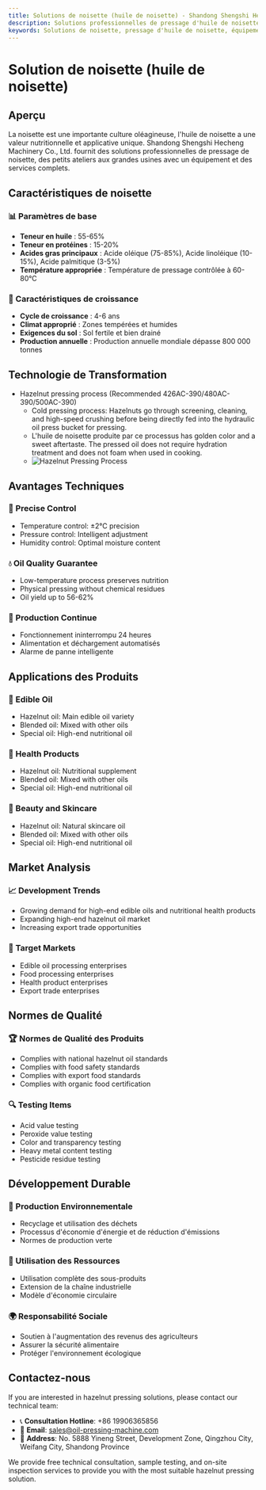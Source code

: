 ```yaml
---
title: Solutions de noisette (huile de noisette) - Shandong Shengshi Hecheng Machinery Co., Ltd.
description: Solutions professionnelles de pressage d'huile de noisette, fournissant des équipements et services techniques de transformation d'huile de noisette, teneur en huile 55-65%, utilisant le processus de pressage à froid pour mettre en valeur l'arôme, répondant aux besoins différents des petits ateliers aux grandes usines.
keywords: Solutions de noisette, pressage d'huile de noisette, équipement de transformation de noisette, ligne de production d'huile de noisette, processus de pressage à froid de noisette, presse à huile de noisette, extraction d'huile de noisette, transformation de graines oléagineuses de noisette, équipement de pressage d'huile de noisette, équipement de production d'huile de noisette, usine de transformation d'huile de noisette
---
```


# Solution de noisette (huile de noisette)

## Aperçu

La noisette est une importante culture oléagineuse, l'huile de noisette a une valeur nutritionnelle et applicative unique. Shandong Shengshi Hecheng Machinery Co., Ltd. fournit des solutions professionnelles de pressage de noisette, des petits ateliers aux grandes usines avec un équipement et des services complets.

## Caractéristiques de noisette

### 📊 Paramètres de base
- **Teneur en huile** : 55-65%
- **Teneur en protéines** : 15-20%
- **Acides gras principaux** : Acide oléique (75-85%), Acide linoléique (10-15%), Acide palmitique (3-5%)
- **Température appropriée** : Température de pressage contrôlée à 60-80℃

### 🌱 Caractéristiques de croissance
- **Cycle de croissance** : 4-6 ans
- **Climat approprié** : Zones tempérées et humides
- **Exigences du sol** : Sol fertile et bien drainé
- **Production annuelle** : Production annuelle mondiale dépasse 800 000 tonnes

## Technologie de Transformation

+ Hazelnut pressing process (Recommended 426AC-390/480AC-390/500AC-390)
     + Cold pressing process: Hazelnuts go through screening, cleaning, and high-speed crushing before being directly fed into the hydraulic oil press bucket for pressing.
     + L'huile de noisette produite par ce processus has golden color and a sweet aftertaste. The pressed oil does not require hydration treatment and does not foam when used in cooking.
     + ![Hazelnut Pressing Process](/images/榛子冷榨工艺概览_An%20Overview%20of%20the%20Cold%20Pressing%20Process%20of%20Hazelnuts.png)

## Avantages Techniques

### 🎯 Precise Control
- Temperature control: ±2℃ precision
- Pressure control: Intelligent adjustment
- Humidity control: Optimal moisture content

### 💧 Oil Quality Guarantee
- Low-temperature process preserves nutrition
- Physical pressing without chemical residues
- Oil yield up to 56-62%

### 🔄 Production Continue
- Fonctionnement ininterrompu 24 heures
- Alimentation et déchargement automatisés
- Alarme de panne intelligente

## Applications des Produits

### 🍳 Edible Oil
- Hazelnut oil: Main edible oil variety
- Blended oil: Mixed with other oils
- Special oil: High-end nutritional oil

### 💊 Health Products
- Hazelnut oil: Nutritional supplement
- Blended oil: Mixed with other oils
- Special oil: High-end nutritional oil

### 💄 Beauty and Skincare
- Hazelnut oil: Natural skincare oil
- Blended oil: Mixed with other oils
- Special oil: High-end nutritional oil

## Market Analysis

### 📈 Development Trends
- Growing demand for high-end edible oils and nutritional health products
- Expanding high-end hazelnut oil market
- Increasing export trade opportunities

### 🎯 Target Markets
- Edible oil processing enterprises
- Food processing enterprises
- Health product enterprises
- Export trade enterprises

## Normes de Qualité

### 🏆 Normes de Qualité des Produits
- Complies with national hazelnut oil standards
- Complies with food safety standards
- Complies with export food standards
- Complies with organic food certification

### 🔍 Testing Items
- Acid value testing
- Peroxide value testing
- Color and transparency testing
- Heavy metal content testing
- Pesticide residue testing

## Développement Durable

### 🌱 Production Environnementale
- Recyclage et utilisation des déchets
- Processus d'économie d'énergie et de réduction d'émissions
- Normes de production verte

### 🔄 Utilisation des Ressources
- Utilisation complète des sous-produits
- Extension de la chaîne industrielle
- Modèle d'économie circulaire

### 🌍 Responsabilité Sociale
- Soutien à l'augmentation des revenus des agriculteurs
- Assurer la sécurité alimentaire
- Protéger l'environnement écologique

## Contactez-nous

If you are interested in hazelnut pressing solutions, please contact our technical team:

- 📞 **Consultation Hotline**: +86 19906365856
- 📧 **Email**: sales@oil-pressing-machine.com
- 📍 **Address**: No. 5888 Yineng Street, Development Zone, Qingzhou City, Weifang City, Shandong Province

We provide free technical consultation, sample testing, and on-site inspection services to provide you with the most suitable hazelnut pressing solution.